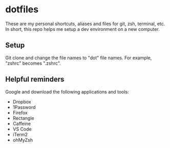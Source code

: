 # dotfiles
These are my personal shortcuts, aliases and files for git, zsh, terminal, etc.<br>
In short, this repo helps me setup a dev environment on a new computer.

## Setup
Git clone and change the file names to "dot" file names. For example, "zshrc" becomes ".zshrc".

## Helpful reminders
Google and download the following applications and tools:

- Dropbox
- 1Password
- Firefox
- Rectangle
- Caffeine
- VS Code
- iTerm2
- ohMyZsh
